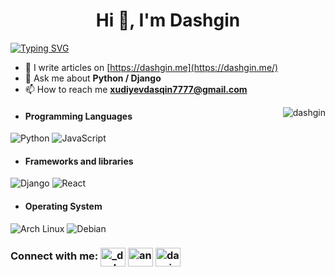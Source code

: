 <h1 align="center">Hi 👋, I'm Dashgin</h1>

[![Typing SVG](https://readme-typing-svg.herokuapp.com?font=Cooper+Black&color=18BEF7&size=30&center=true&vCenter=true&width=1000&height=30&lines=I'm+a+Software+Developer;I'm+Student;Always+try+to+learn+new+things)](https://git.io/typing-svg)

<!-- <p align="left"> <img src="https://komarev.com/ghpvc/?username=dashgin&label=Profile%20views&color=0e75b6&style=flat" alt="dashgin" /> </p> -->
<!-- - 🔭 I’m currently working on **Invested Startup** -->
<!-- - 🌱 I’m currently learning **React JS** -->
<!-- - 👨‍💻 All of my projects are available at [https://dashgin.github.io/dashgin/](https://dashgin.github.io/dashgin/) -->
- 📝 I write articles on [https://dashgin.me](https://dashgin.me/)
- 💬 Ask me about **Python / Django**
- 📫 How to reach me **xudiyevdasqin7777@gmail.com**

<!-- <img align="right" src="https://github-readme-stats.vercel.app/api/top-langs?username=dashgin&show_icons=true&locale=en&theme=dark" alt="dashgin" /> -->
<img align="right" src="https://github-readme-stats.vercel.app/api?username=dashgin&show_icons=true&theme=dark" alt="dashgin" />

- #### Programming Languages
<p align="left">
    <img alt="Python" src="https://img.shields.io/badge/python-%2314354C.svg?&style=for-the-badge&logo=python&logoColor=white"/>
    <img alt="JavaScript" src="https://img.shields.io/badge/javascript-%23323330.svg?&style=for-the-badge&logo=javascript&logoColor=%23F7DF1E"/>
<!--    <img alt="HTML5" src="https://img.shields.io/badge/html5-%23E34F26.svg?&style=for-the-badge&logo=html5&logoColor=white"/>
    <img alt="CSS3" src="https://img.shields.io/badge/css3-%231572B6.svg?&style=for-the-badge&logo=css3&logoColor=white"/>
-->
<!--     <img alt="Dart" src="https://img.shields.io/badge/dart-%230175C2.svg?&style=for-the-badge&logo=dart&logoColor=white"/> -->
</p>
 
- #### Frameworks and libraries
<p align="left">
    <img alt="Django" src="https://img.shields.io/badge/django-%23092E20.svg?&style=for-the-badge&logo=django&logoColor=white"/> 
    <img alt="React" src="https://img.shields.io/badge/react-%2320232a.svg?&style=for-the-badge&logo=react&logoColor=%2361DAFB"/>
<!--     <img alt="Bootstrap" src="https://img.shields.io/badge/bootstrap-%23563D7C.svg?&style=for-the-badge&logo=bootstrap&logoColor=white"/> -->
<!--     <img alt="Flutter" src="https://img.shields.io/badge/Flutter-%2302569B.svg?&style=for-the-badge&logo=Flutter&logoColor=white" /> -->
</p> 


- #### Operating System
<p align="left">
   <img alt="Arch Linux" src="https://img.shields.io/badge/Arch-E95420?style=for-the-badge&logo=arch&logoColor=white" />
   <img alt="Debian" src="https://img.shields.io/badge/Debian-D70A53?style=for-the-badge&logo=debian&logoColor=white" />
</p>

### Connect with me: <a href="https://twitter.com/_dashgin_" target="blank"><img align="center" src="https://raw.githubusercontent.com/rahuldkjain/github-profile-readme-generator/master/src/images/icons/Social/twitter.svg" alt="_dashgin_" height="30" width="40" /></a> <a href="https://linkedin.com/in/dashgin-khudiyev" target="blank"><img align="center" src="https://raw.githubusercontent.com/rahuldkjain/github-profile-readme-generator/master/src/images/icons/Social/linked-in-alt.svg" alt="any" height="30" width="40" /></a> <a href="https://instagram.com/dasqinxudiyev" target="blank"><img align="center" src="https://raw.githubusercontent.com/rahuldkjain/github-profile-readme-generator/master/src/images/icons/Social/instagram.svg" alt="dasqinxudiyev" height="30" width="40" /></a>
